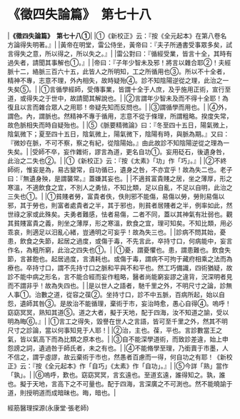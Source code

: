 # 《徵四失論篇》　第七十八

|**《徵四失論篇》　第七十八①**|
|①《新校正》云：『按《全元起本》在第八卷名方論得失明著。』|
|黃帝在明堂，雷公侍坐，黃帝曰：『夫子所通書受事眾多矣，試言得失之意，所以得之，所以失之。』|
|雷公對曰：『循經受業，皆言十全，其時有過失者，請聞其事解也①。』|
|帝曰：『子年少智未及邪！將言以雜合耶②！夫經脈十二，絡脈三百六十五，此皆人之所明知，工之所循用也③。所以不十全者，精神不專，志意不理，外內相失，故時疑殆④。診不知陰陽逆從之理，此治之一失矣⑤。|
|①言循學經師，受傳事業，皆謂十全于人庶，及乎施用正術，宣行至道，或得失之于世中，故請聞其解說也。|
|②言謂年少智未及而不得十全耶！為復且以言而雜合眾人之用耶！帝疑先知而反問也。|
|③謂循學而用也。|
|④外，謂色。內，謂脈也。然精神不專于循用，志意不從于條理，所謂粗略。揆度失常，故色脈相失而時自疑殆也。|
|⑤《脈要精微論》曰：『冬至四十五日，陽氣微上，陰氣微下；夏至四十五日，陰氣微上，陽氣微下，陰陽有時，與脈為期。』又曰：『微妙在脈，不可不察，察之有紀，從陰陽始。』由此故診不知陰陽逆從之理為一失矣。|
|受師不卒，妄作雜術，謬言為道，更名自功①。妄用砭石，後遺身咎，此治之二失也②。|
|①《新校正》云：『按《太素》「功」作「巧」。』|
|②不終師術，惟妄是為，易古變常，自功循已，遺身之咎，不亦宜乎！故為失二也。老子曰：『無遺身殃，是謂襲常。』蓋嫌其妄也。|
|不適貧富貴賤之居，坐之薄厚，形之寒溫，不適飲食之宜，不別人之勇怯，不知比類，足以自亂，不足以自明，此治之三失也①。|
|①貧賤者勞，富貴者佚，佚則邪不能傷，易傷以勞，勞則易傷以邪，其于勞也，則富者處貴者之半，其于邪也，則貧者居賤者之半，例率如此，然世祿之家或此殊矣。夫勇者難感，怯者易傷，二者不同，蓋以其神氣有壯弱也。觀其貧賤富貴之義，則坐之薄厚，形之寒溫，飲食之宜，理可知矣。不知比類，用必乖哀，則適足以汨亂心緒，豈通明之可妄乎！故為失三也。|
|診病不問其始，憂患，飲食之失節，起居之過度，或傷于毒，不先言此，卒持寸口，何病能中，妄言作名，為粗所窮，此治之四失也①。|
|①憂，謂憂懼也。患，謂患難也。飲食失節，言甚飽也。起居過度，言潰耗也。或傷于毒，謂病不可拘于藏府相乘之法而為療也。卒持寸口，謂不先持寸口之脈和平與不和平也。然工巧備識，四術猶疑，故診不能中病之形名，言不能合經而妄作粗略，醫者尚能窮妄謬之違背，況深明者見而不謂非乎！故為失四也。|
|是以世人之語者，馳千里之外，不明尺寸之論，診無人事①。治數之道，從容之葆②。坐持寸口，診不中五脈，百病所起，始以自怨，遺師其咎③。是故治不能循理，棄術于市，妄治時愈，愚心自得④。嗚呼！窈窈冥冥，熟知其道⑤。道之大者，擬于天地，配于四海，汝不知道之諭，受以明為晦⑥。』|
|①言工之得失，毀譽在世人之言語，皆可至千里之外，然其不明尺寸之診論，當以何事知見于人耶！|
|②治，主也。葆，平也。言診數當王之氣，皆以氣高下而為比類之原本也。|
|③自不能深學道術，而致診差違，始上申怨謗之詞，遺過咎于師氏者，未之有也。|
|④不能脩學至理，乃銜賣于市墨，人不信之，謂乎虛謬，故云棄術于市也，然愚者百慮而一得，何自功之有耶！《新校正》云：『按《全元起本》作「自巧」《太素》作「自功」。』|
|⑤今詳「熟」當作「孰」。|
|⑥嗚呼，歎也。窈窈冥冥，言玄遠也。至道玄遠，誰得知之。孰，誰也。擬于天地，言高下之不可量也。配于四海，言深廣之不可測也。然不能曉諭于道，則授明道而成暗昧也。晦，暗也。|


經筋醫理探源(永康堂‧張老師)


